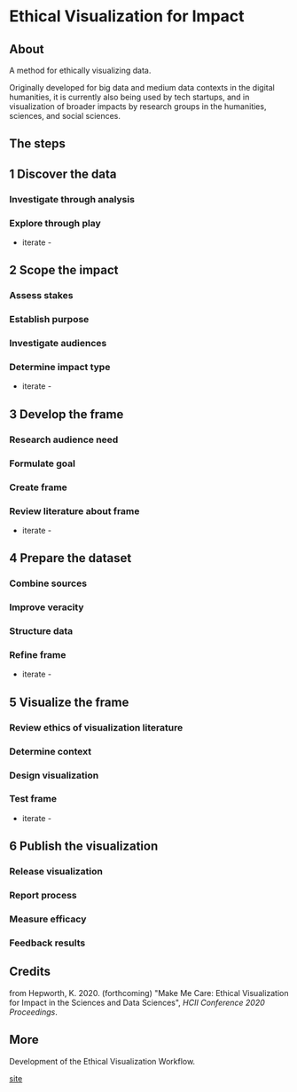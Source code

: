 # Ethical Visualization for Impact

## About
A method for ethically visualizing data. 

Originally developed for big data and medium data contexts in the digital humanities, it is currently also being used by tech startups, and in visualization of broader impacts by research groups in the humanities, sciences, and social sciences.

## The steps

## 1 Discover the data
### Investigate through analysis
### Explore through play

- iterate -

## 2 Scope the impact
### Assess stakes
### Establish purpose
### Investigate audiences
### Determine impact type

- iterate -

## 3 Develop the frame
### Research audience need
### Formulate goal
### Create frame
### Review literature about frame

- iterate -

## 4 Prepare the dataset
### Combine sources
### Improve veracity
### Structure data
### Refine frame

- iterate -

## 5 Visualize the frame
### Review ethics of visualization literature
### Determine context
### Design visualization
### Test frame

- iterate -

## 6 Publish the visualization
### Release visualization
### Report process
### Measure efficacy
### Feedback results

## Credits

from Hepworth, K. 2020. (forthcoming) "Make Me Care: Ethical Visualization for Impact in the Sciences and Data Sciences", *HCII Conference 2020 Proceedings*.

## More

Development of the Ethical Visualization Workflow.

[site](https://kathep.github.io/ethics/)
